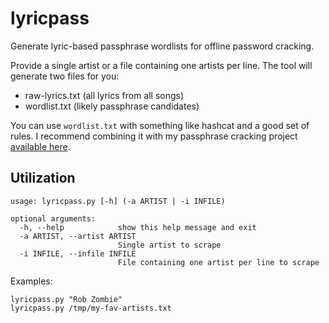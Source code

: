 # lyricpass
Generate lyric-based passphrase wordlists for offline password cracking.

Provide a single artist or a file containing one artists per line. The tool will generate two files for you:
- raw-lyrics.txt (all lyrics from all songs)
- wordlist.txt (likely passphrase candidates)

You can use `wordlist.txt` with something like hashcat and a good set of rules. I recommend combining it with my passphrase cracking project [available here](https://github.com/initstring/passphrase-wordlist). 

## Utilization

```
usage: lyricpass.py [-h] (-a ARTIST | -i INFILE)

optional arguments:
  -h, --help            show this help message and exit
  -a ARTIST, --artist ARTIST
                        Single artist to scrape
  -i INFILE, --infile INFILE
                        File containing one artist per line to scrape

```

Examples:

```
lyricpass.py "Rob Zombie"
lyricpass.py /tmp/my-fav-artists.txt
```
